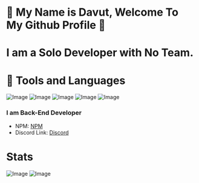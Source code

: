 # 👋 My Name is Davut, Welcome To My Github Profile 👋

# I am a Solo Developer with No Team.

# 🧰 Tools and Languages
![Image](https://img.shields.io/badge/Node.js-43853D?style=for-the-badge&logo=node.js&logoColor=white) ![Image](https://img.shields.io/badge/JavaScript-F7DF1E?style=for-the-badge&logo=javascript&logoColor=black) ![Image](https://img.shields.io/badge/visual%20studio%20code-blue?style=for-the-badge&logo=visual-studio-code&logoColor=white) ![Image](https://img.shields.io/badge/GitHub-100000?style=for-the-badge&logo=github&logoColor=white) ![Image](https://img.shields.io/badge/NODE%20PACKAGE%20MANAGER-darkred?style=for-the-badge&logo=npm&logoColor=red)


### I am Back-End Developer

- NPM: <a href="https://www.npmjs.com/~rexardev">NPM</a>
- Discord Link: <a href="https://discord.com/users/586995957695119477">Discord</a>

# Stats
![Image](https://github-readme-stats.vercel.app/api?username=davutozgursukuti4531&theme=blue-green)  ![Image](https://github-readme-stats.vercel.app/api/top-langs/?username=davutozgursukuti4531&theme=blue-green)
